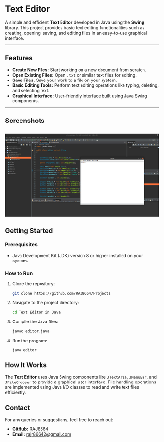 

# Text Editor
A simple and efficient **Text Editor** developed in Java using the **Swing** library. This project provides basic text editing functionalities such as creating, opening, saving, and editing files in an easy-to-use graphical interface.

---

## Features
- **Create New Files:** Start working on a new document from scratch.
- **Open Existing Files:** Open `.txt` or similar text files for editing.
- **Save Files:** Save your work to a file on your system.
- **Basic Editing Tools:** Perform text editing operations like typing, deleting, and selecting text.
- **Graphical Interface:** User-friendly interface built using Java Swing components.

---

## Screenshots
![Alt Text](./text_editor.png)
---

## Getting Started
### Prerequisites
- Java Development Kit (JDK) version 8 or higher installed on your system.

### How to Run
1. Clone the repository:
   ```bash
   git clone https://github.com/RAJ8664/Projects
   ```
2. Navigate to the project directory:
   ```bash
   cd Text Editor in Java
   ```
3. Compile the Java files:
   ```bash
   javac editor.java
   ```
4. Run the program:
   ```bash
   java editor
   ```

## How It Works
The **Text Editor** uses Java Swing components like `JTextArea`, `JMenuBar`, and `JFileChooser` to provide a graphical user interface. File handling operations are implemented using Java I/O classes to read and write text files efficiently.


## Contact
For any queries or suggestions, feel free to reach out:

- **GitHub:** [RAJ8664](https://github.com/RAJ8664)
- **Email:** rajr86642@gmail.com
